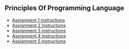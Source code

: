## Principles Of Programming Language

- [Assignment 1 instructions](https://github.com/TzviGreenfeld/BGU-CS/blob/main/principles-of-programming-languages-ppl-202.1.2051/Assignment_1/ppl222_assignment_1%20(1).pdf)
- [Assignment 2 instructions](https://github.com/TzviGreenfeld/BGU-CS/blob/main/principles-of-programming-languages-ppl-202.1.2051/Assignment_2/Assignment%202.pdf)
- [Assignment 3 instructions](https://github.com/TzviGreenfeld/BGU-CS/tree/main/principles-of-programming-languages-ppl-202.1.2051/Assignment_3)
- [Assignment 4 instructions](https://github.com/TzviGreenfeld/BGU-CS/blob/main/principles-of-programming-languages-ppl-202.1.2051/Assignment_4/assignment4.pdf)
- [Assignment 5 instructions](https://github.com/TzviGreenfeld/BGU-CS/blob/main/principles-of-programming-languages-ppl-202.1.2051/Assignment_5/Assignment%205.pdf)
